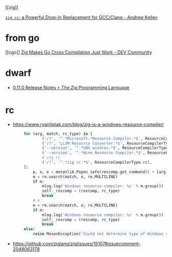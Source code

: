 [[zig]]

[`zig cc`: a Powerful Drop-In Replacement for GCC/Clang - Andrew Kelley](https://andrewkelley.me/post/zig-cc-powerful-drop-in-replacement-gcc-clang.html)


# from go
[[cgo]]
[Zig Makes Go Cross Compilation Just Work - DEV Community](https://dev.to/kristoff/zig-makes-go-cross-compilation-just-work-29ho)

# dwarf
- [0.11.0 Release Notes ⚡ The Zig Programming Language](https://ziglang.org/download/0.11.0/release-notes.html#Debugging)

# rc

- https://www.ryanliptak.com/blog/zig-is-a-windows-resource-compiler/

```py
        for (arg, match, rc_type) in [
                ('/?', '^.*Microsoft.*Resource Compiler.*$', ResourceCompilerType.rc),
                ('/?', 'LLVM Resource Converter.*$', ResourceCompilerType.rc),
                ('--version', '^.*GNU windres.*$', ResourceCompilerType.windres),
                ('--version', '^.*Wine Resource Compiler.*$', ResourceCompilerType.wrc),
                # zig rc
                ('/?', '^.*zig rc.*$', ResourceCompilerType.rc),
        ]:
            p, o, e = mesonlib.Popen_safe(rescomp.get_command() + [arg])
            m = re.search(match, o, re.MULTILINE)
            if m:
                mlog.log('Windows resource compiler: %s' % m.group())
                self._rescomp = (rescomp, rc_type)
                break
            # e
            m = re.search(match, e, re.MULTILINE)
            if m:
                mlog.log('Windows resource compiler: %s' % m.group())
                self._rescomp = (rescomp, rc_type)
                break
        else:
            raise MesonException('Could not determine type of Windows resource compiler')
```

- https://github.com/ziglang/zig/issues/15107#issuecomment-2048063178
